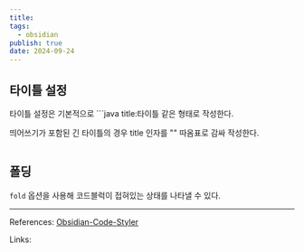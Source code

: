 ```yaml
---
title: 
tags:
  - obsidian
publish: true
date: 2024-09-24
---
```

## 타이틀 설정
타이틀 설정은 기본적으로 \`\`\`java title:타이틀 같은 형태로 작성한다.

띄어쓰기가 포함된 긴 타이틀의 경우 title 인자를 "" 따옴표로 감싸 작성한다.

```java title:"ABC DEF"
```

## 폴딩

`fold` 옵션을 사용해 코드블럭이 접혀있는 상태를 나타낼 수 있다.

---
References: [Obsidian-Code-Styler](https://github.com/mayurankv/Obsidian-Code-Styler)

Links: 